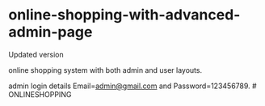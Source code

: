 # online-shopping-with-advanced-admin-page
Updated version


online shopping system with both admin and user layouts.

admin login details  Email=admin@gmail.com and Password=123456789.
#   O N L I N E S H O P P I N G  
 